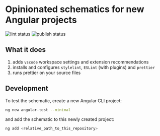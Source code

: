 # Opinionated schematics for new Angular projects

![lint status](https://github.com/lehoczky/angular-schematics/workflows/lint/badge.svg)
![publish status](https://github.com/lehoczky/angular-schematics/workflows/publish/badge.svg)

## What it does

1. adds `vscode` workspace settings and extension recommendations
2. installs and configures `stylelint`, `ESLint` (with plugins) and `prettier`
3. runs prettier on your source files

## Development

To test the schematic, create a new Angular CLI project:

```sh
ng new angular-test --minimal
```

and add the schematic to this newly created project:

```sh
ng add <relative_path_to_this_repository>
```
